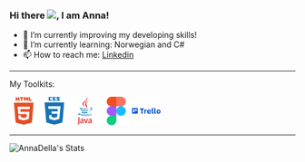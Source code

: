 ### Hi there <img src="https://media1.tenor.com/m/z2xJqhCpneIAAAAC/wave-hand.gif" width="30px">, I am Anna!

- 🔭 I’m currently improving my developing skills!
- 🌱 I’m currently learning: Norwegian and C#
- 📫 How to reach me: <a href="https://www.linkedin.com/in/anna-v-092338164/" target="_blank">Linkedin</a>
  
---
My Toolkits: 

 <img src="https://github.com/devicons/devicon/blob/master/icons/html5/html5-plain-wordmark.svg" alt="HTML logo" width="50" height="50" /> <img src="https://github.com/devicons/devicon/blob/master/icons/css3/css3-plain-wordmark.svg" alt="CSS logo" width="50" height="50" /> <img src ="https://github.com/devicons/devicon/blob/master/icons/java/java-original-wordmark.svg" alt="Java logo" width="50" height="50" /> <img src="https://github.com/devicons/devicon/blob/master/icons/figma/figma-original.svg" alt="Figma logo" width="50" height="50" /> <img src="https://github.com/devicons/devicon/blob/master/icons/trello/trello-plain-wordmark.svg" alt="Trello logo" width="50" height="50" />


---
![AnnaDella's Stats](https://github-readme-stats.vercel.app/api?username=AnnaDella&theme=prussian&show_icons=true&hide_border=true&count_private=false)


 

 


